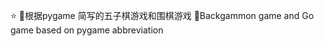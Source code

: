 :star: 
:snake:根据pygame 简写的五子棋游戏和围棋游戏
:snake:Backgammon game and Go game based on pygame abbreviation
